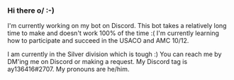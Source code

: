### Hi there o/ :-)


I'm currently working on my bot on Discord. This bot takes a relatively long time to make and doesn't work 100% of the time :(
I'm currently learning how to participate and succeed in the USACO and AMC 10/12. 

I am currently in the Silver division which is tough :)
You can reach me by DM'ing me on Discord or making a request. My Discord tag is ay136416#2707.
My pronouns are he/him.

